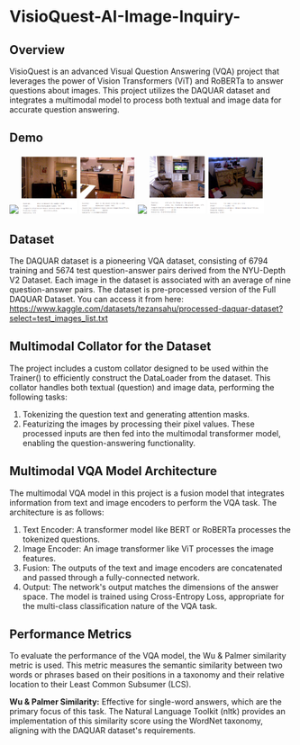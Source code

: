 # VisioQuest-AI-Image-Inquiry-

## Overview
VisioQuest is an advanced Visual Question Answering (VQA) project that leverages the power of Vision Transformers (ViT) and RoBERTa to answer questions about images. This project utilizes the DAQUAR dataset and integrates a multimodal model to process both textual and image data for accurate question answering.

## Demo
<p float="left">
  <img src="/images/img1" width="100" />
  <img src="/images/img2.png" width="100" /> 
  <img src="/images/img3.png" width="100" />
  <img src="/images/img4" width="100" />
  <img src="/images/img5.png" width="100" /> 
  <img src="/images/img6.png" width="100" />
</p>

## Dataset
The DAQUAR dataset is a pioneering VQA dataset, consisting of 6794 training and 5674 test question-answer pairs derived from the NYU-Depth V2 Dataset. Each image in the dataset is associated with an average of nine question-answer pairs. The dataset is pre-processed version of the Full DAQUAR Dataset. You can access it from here: https://www.kaggle.com/datasets/tezansahu/processed-daquar-dataset?select=test_images_list.txt

## Multimodal Collator for the Dataset
The project includes a custom collator designed to be used within the Trainer() to efficiently construct the DataLoader from the dataset. This collator handles both textual (question) and image data, performing the following tasks:
  1. Tokenizing the question text and generating attention masks.
  2. Featurizing the images by processing their pixel values.
These processed inputs are then fed into the multimodal transformer model, enabling the question-answering functionality.

## Multimodal VQA Model Architecture
The multimodal VQA model in this project is a fusion model that integrates information from text and image encoders to perform the VQA task. The architecture is as follows:

  1. Text Encoder: A transformer model like BERT or RoBERTa processes the tokenized questions.
  2. Image Encoder: An image transformer like ViT processes the image features.
  3. Fusion: The outputs of the text and image encoders are concatenated and passed through a fully-connected network.
  4. Output: The network's output matches the dimensions of the answer space.
The model is trained using Cross-Entropy Loss, appropriate for the multi-class classification nature of the VQA task.

## Performance Metrics
To evaluate the performance of the VQA model, the Wu & Palmer similarity metric is used. This metric measures the semantic similarity between two words or phrases based on their positions in a taxonomy and their relative location to their Least Common Subsumer (LCS).

**Wu & Palmer Similarity:** Effective for single-word answers, which are the primary focus of this task. The Natural Language Toolkit (nltk) provides an implementation of this similarity score using the WordNet taxonomy, aligning with the DAQUAR dataset's requirements.


